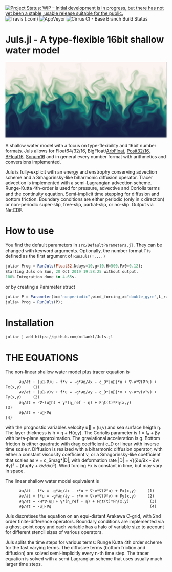 [![Project Status: WIP – Initial development is in progress, but there has not yet been a stable, usable release suitable for the public.](https://img.shields.io/badge/repo_status-active-brightgreen?style=flat-square)](https://www.repostatus.org/#wip)
![Travis (.com)](https://img.shields.io/travis/com/milankl/Juls.jl?label=Linux%20%26%20osx&logo=travis&style=flat-square)
![AppVeyor](https://img.shields.io/appveyor/ci/milankl/Juls-jl?label=Windows&logo=appveyor&logoColor=white&style=flat-square)
![Cirrus CI - Base Branch Build Status](https://img.shields.io/cirrus/github/milankl/Juls.jl?label=FreeBSD&logo=cirrus-ci&logoColor=white&style=flat-square)


# Juls.jl - A type-flexible 16bit shallow water model
![sst](figs/sst_posit16.png?raw=true "SST")

A shallow water model with a focus on type-flexibility and 16bit number formats. Juls allows for Float64/32/16, BigFloat/[ArbFloat](https://github.com/JeffreySarnoff/ArbNumerics.jl), [Posit32/16](https://github.com/milankl/SoftPosit.jl), [BFloat16](https://github.com/JuliaComputing/BFloat16s.jl), [Sonum16](https://github.com/milankl/Sonums.jl) and in general every number format with arithmetics and conversions implemented.

Juls is fully-explicit with an energy and enstrophy conserving advection scheme and a Smagorinsky-like biharmonic diffusion operator. Tracer advection is implemented with a semi-Lagrangian advection scheme. Runge-Kutta 4th-order is used for pressure, advective and Coriolis terms and the continuity equation. Semi-implicit time stepping for diffusion and bottom friction. Boundary conditions are either periodic (only in x direction) or non-periodic super-slip, free-slip, partial-slip, or no-slip. Output via NetCDF.

# How to use

You find the default parameters in `src/DefaultParameters.jl`. They can be changed with keyword arguments. Optionally, the number format `T` is defined as the first argument of `RunJuls(T,...)`
```julia
julia> Prog = RunJuls(Float32,Ndays=10,g=10,H=500,Fx0=0.12);
Starting Juls on Sun, 20 Oct 2019 19:58:25 without output.
100% Integration done in 4.65s.
```
or by creating a Parameter struct
```julia
julia> P = Parameter(bc="nonperiodic",wind_forcing_x="double_gyre",L_ratio=1,nx=128);
julia> Prog = RunJuls(P);
```

# Installation
```julia
julia> ] add https://github.com/milankl/Juls.jl
```

# THE EQUATIONS

The non-linear shallow water model plus tracer equation is

          ∂u/∂t + (u⃗⋅∇)u - f*v = -g*∂η/∂x - c_D*|u⃗|*u + ∇⋅ν*∇(∇²u) + Fx(x,y)     (1)
          ∂v/∂t + (u⃗⋅∇)v + f*u = -g*∂η/∂y - c_D*|u⃗|*v + ∇⋅ν*∇(∇²v) + Fy(x,y)     (2)
          ∂η/∂t = -∇⋅(u⃗h) + γ*(η_ref - η) + Fηt(t)*Fη(x,y)                       (3)
          ∂ϕ/∂t = -u⃗⋅∇ϕ                                                          (4)

with the prognostic variables velocity u⃗ = (u,v) and sea surface heigth η. The layer thickness is h = η + H(x,y). The Coriolis parameter is f = f₀ + βy with beta-plane approximation. The graviational acceleration is g. Bottom friction is either quadratic with drag coefficient c_D or linear with inverse time scale r. Diffusion is realized with a biharmonic diffusion operator, with either a constant viscosity coefficient ν, or a Smagorinsky-like coefficient that scales as ν = c_Smag*|D|, with deformation rate |D| = √((∂u/∂x - ∂v/∂y)² + (∂u/∂y + ∂v/∂x)²). Wind forcing Fx is constant in time, but may vary in space.

The linear shallow water model equivalent is

          ∂u/∂t - f*v = -g*∂η/∂x - r*u + ∇⋅ν*∇(∇²u) + Fx(x,y)     (1)
          ∂v/∂t + f*u = -g*∂η/∂y - r*v + ∇⋅ν*∇(∇²v) + Fy(x,y)     (2)
          ∂η/∂t = -H*∇⋅u⃗ + γ*(η_ref - η) + Fηt(t)*Fη(x,y)         (3)
          ∂ϕ/∂t = -u⃗⋅∇ϕ                                           (4)

Juls discretises the equation on an equi-distant Arakawa C-grid, with 2nd order finite-difference operators. Boundary conditions are implemented via a ghost-point copy and each variable has a halo of variable size to account for different stencil sizes of various operators.

Juls splits the time steps for various terms: Runge Kutta 4th order scheme for the fast varying terms. The diffusive terms (bottom friction and diffusion) are solved semi-implicitly every n-th time step. The tracer equation is solved with a semi-Lagrangian scheme that uses usually much larger time steps.
